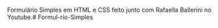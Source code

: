 Formulário Simples em HTML e CSS feito junto com Rafaella Ballerini no Youtube.# Formul-rio-Simples
